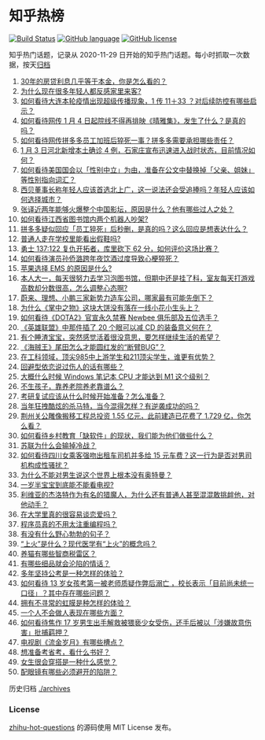 # 知乎热榜
[![Build Status](https://github.com/ToWeLong/zhihu-hot-questions/workflows/CI/badge.svg)](https://github.com/ToWeLong/zhihu-hot-questions/actions)
[![GitHub language](https://img.shields.io/badge/language-golang-orange.svg)](https://golang.org/)
[![GitHub license](https://img.shields.io/github/license/ToWeLong/zhihu-hot-questions)](https://github.com/ToWeLong/zhihu-hot-questions/blob/main/LICENSE)

知乎热门话题，记录从 2020-11-29 日开始的知乎热门话题。每小时抓取一次数据，按天[归档](./archives)

<!-- BEGIN -->

1. [30年的房贷利息几乎等于本金，你是怎么看的？](https://www.zhihu.com/question/369020757)
1. [为什么现在很多年轻人都反感家里来客?](https://www.zhihu.com/question/337487629)
1. [如何看待大连本轮疫情出现超级传播现象，1 传 11＋33 ？对后续防控有哪些启示？](https://www.zhihu.com/question/437705970)
1. [如何看待网传 1 月 4 日起院线不得再排映《晴雅集》，发生了什么？是真的吗？](https://www.zhihu.com/question/437579196)
1. [如何看待网传拼多多员工加班后猝死一事？拼多多需要承担哪些责任？](https://www.zhihu.com/question/437702180)
1. [1 月 3 日河北新增本土确诊 4 例，石家庄宣布迅速进入战时状态​，目前情况如何？](https://www.zhihu.com/question/437770173)
1. [如何看待美国国会以「性别中立」为由，准备在公文中替换掉「父亲、姐妹」等性别指向词汇？](https://www.zhihu.com/question/437699647)
1. [西贝董事长称年轻人应该首选北上广，这一说法还会受追捧吗？年轻人应该如何选择城市？](https://www.zhihu.com/question/437733860)
1. [张译近两年能够火爆整个中国影坛，原因是什么？他有哪些过人之处？](https://www.zhihu.com/question/433569117)
1. [如何看待江西省图书馆内两个机器人吵架?](https://www.zhihu.com/question/437335064)
1. [拼多多疑似回应「员工猝死」后秒删，是真的吗？这么回应是想表达什么？](https://www.zhihu.com/question/437783708)
1. [普通人走在学校里能看出假鞋吗?](https://www.zhihu.com/question/436551907)
1. [勇士 137:122 复仇开拓者，库里砍下 62 分，如何评价这场比赛？](https://www.zhihu.com/question/437772019)
1. [如何看待演员孙侨潞跨年夜饮酒过度导致心梗猝死？](https://www.zhihu.com/question/437567269)
1. [苹果选择 EMS 的原因是什么?](https://www.zhihu.com/question/21685634)
1. [本人大一，每天很努力去学习泡图书馆，但期中还是挂了科，室友每天打游戏高数却分数很高，怎么调整心态啊?](https://www.zhihu.com/question/355894234)
1. [蔚来、理想、小鹏三家新势力造车公司，哪家最有可能先倒下？](https://www.zhihu.com/question/436315339)
1. [为什么《掌中之物》这块大饼没有落在一线小花小生头上？](https://www.zhihu.com/question/378167283)
1. [如何看待《DOTA2》官宣永久禁赛 Newbee 俱乐部及五位选手？](https://www.zhihu.com/question/437683540)
1. [《英雄联盟》中那件插了 20 个眼可以减 CD 的装备意义何在？](https://www.zhihu.com/question/437283402)
1. [有个睡渣宝宝，突然感觉活着很没意思，要怎样继续生活的希望？](https://www.zhihu.com/question/429845889)
1. [《海贼王》尾田怎么才能圆红发的“断臂BUG”？](https://www.zhihu.com/question/429841145)
1. [在工科领域，顶尖985中上游学生和211顶尖学生，谁更有优势？](https://www.zhihu.com/question/430576591)
1. [回避型依恋说过伤人的话有哪些？](https://www.zhihu.com/question/436131377)
1. [大概什么时候 Windows 笔记本 CPU 才能达到 M1 这个级别？](https://www.zhihu.com/question/432014907)
1. [不生孩子，靠养老院养老靠谱么？](https://www.zhihu.com/question/431860582)
1. [考研复试应该从什么时候开始准备？怎么准备？](https://www.zhihu.com/question/306774232)
1. [当年狂拽酷炫的杀马特，当今混得怎样？有逆袭成功的吗？](https://www.zhihu.com/question/437292246)
1. [荆州关公雕像搬移工程总投资 1.55 亿元，此前建造已花费了 1.729 亿，你怎么看？](https://www.zhihu.com/question/437144279)
1. [如何看待乡村教育「缺软件」的现状，我们能为他们做些什么？](https://www.zhihu.com/question/437508354)
1. [苏联为什么会输掉冷战？](https://www.zhihu.com/question/434205449)
1. [如何看待四川女乘客强吻出租车司机并多给 15 元车费？这一行为是否对男司机构成性骚扰？](https://www.zhihu.com/question/437649690)
1. [为什么不能对男生说这个世界上根本没有奥特曼？](https://www.zhihu.com/question/432592679)
1. [一岁半宝宝到底能不能看电视?](https://www.zhihu.com/question/429733442)
1. [利维亚的杰洛特作为有名的猎魔人，为什么还有普通人甚至混混敢挑衅他，对他动手？](https://www.zhihu.com/question/437451519)
1. [在大学里真的很容易谈恋爱吗？](https://www.zhihu.com/question/417641314)
1. [程序员真的不用太注重编程吗？](https://www.zhihu.com/question/434470789)
1. [有没有什么野心勃勃的句子？](https://www.zhihu.com/question/428306407)
1. [“上火”是什么？现代医学有“上火”的概念吗？](https://www.zhihu.com/question/19613850)
1. [养猫有哪些智商税雷区？](https://www.zhihu.com/question/429072443)
1. [有哪些细品就会沦陷的情话？](https://www.zhihu.com/question/428175362)
1. [多年坚持公考是一种怎样的体验？](https://www.zhihu.com/question/300369414)
1. [如何看待 13 岁女孩考第一被老师质疑作弊后溺亡 ，校长表示「目前尚未统一口径」？其中存在哪些问题？](https://www.zhihu.com/question/437682443)
1. [拥有不寻常的虹膜是种怎样的体验？](https://www.zhihu.com/question/55606095)
1. [一个人不会做人表现在哪些方面？](https://www.zhihu.com/question/307393963)
1. [如何看待焦作 17 岁男生出手解救被猥亵少女受伤，还手后被以「涉嫌故意伤害」批捕羁押？](https://www.zhihu.com/question/437161836)
1. [电视剧《流金岁月》有哪些槽点？](https://www.zhihu.com/question/436822594)
1. [想准备考省考，看什么书好？](https://www.zhihu.com/question/392267858)
1. [女生很会穿搭是一种什么感觉？](https://www.zhihu.com/question/316509144)
1. [配眼镜有哪些必须避开的陷阱？](https://www.zhihu.com/question/20123451)

<!-- END -->

历史归档 [./archives](./archives)


### License
[zhihu-hot-questions](https://github.com/towelong/zhihu-hot-questions) 的源码使用 MIT License 发布。
